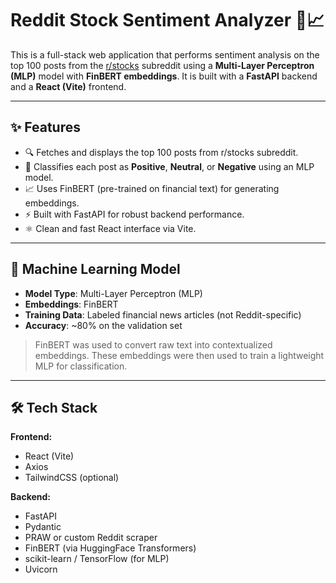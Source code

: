 # Reddit Stock Sentiment Analyzer 🧠📈

This is a full-stack web application that performs sentiment analysis on the top 100 posts from the [r/stocks](https://www.reddit.com/r/stocks/) subreddit using a **Multi-Layer Perceptron (MLP)** model with **FinBERT embeddings**. It is built with a **FastAPI** backend and a **React (Vite)** frontend.

---

## ✨ Features

- 🔍 Fetches and displays the top 100 posts from r/stocks subreddit.
- 🧠 Classifies each post as **Positive**, **Neutral**, or **Negative** using an MLP model.
- 📈 Uses FinBERT (pre-trained on financial text) for generating embeddings.
- ⚡ Built with FastAPI for robust backend performance.
- ⚛️ Clean and fast React interface via Vite.

---

## 🧠 Machine Learning Model

- **Model Type**: Multi-Layer Perceptron (MLP)
- **Embeddings**: FinBERT
- **Training Data**: Labeled financial news articles (not Reddit-specific)
- **Accuracy**: ~80% on the validation set

> FinBERT was used to convert raw text into contextualized embeddings. These embeddings were then used to train a lightweight MLP for classification.

---

## 🛠️ Tech Stack

**Frontend:**

- React (Vite)
- Axios
- TailwindCSS (optional)

**Backend:**

- FastAPI
- Pydantic
- PRAW or custom Reddit scraper
- FinBERT (via HuggingFace Transformers)
- scikit-learn / TensorFlow (for MLP)
- Uvicorn
